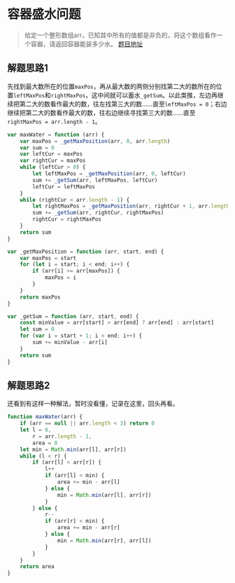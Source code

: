 # 容器盛水问题

> 给定一个整形数组arr，已知其中所有的值都是非负的，将这个数组看作一个容器，请返回容器能装多少水。
> [题目地址](https://www.nowcoder.com/practice/31c1aed01b394f0b8b7734de0324e00f?tpId=188&tqId=37528&rp=1&ru=%2Factivity%2Foj&qru=%2Fta%2Fjob-code-high-week%2Fquestion-ranking&tab=answerKey)

## 解题思路1

先找到最大数所在的位置`maxPos`，再从最大数的两侧分别找第二大的数所在的位置`leftMaxPos`和`rightMaxPos`，这中间就可以蓄水`_getSum`。以此类推，左边再继续把第二大的数看作最大的数，往左找第三大的数……直至`leftMaxPos = 0`；右边继续把第二大的数看作最大的数，往右边继续寻找第三大的数……直至`rightMaxPos = arr.length - 1`。

```js
var maxWater = function (arr) {
    var maxPos = _getMaxPosition(arr, 0, arr.length)
    var sum = 0
    var leftCur = maxPos
    var rightCur = maxPos
    while (leftCur > 0) {
        let leftMaxPos = _getMaxPosition(arr, 0, leftCur)
        sum += _getSum(arr, leftMaxPos, leftCur)
        leftCur = leftMaxPos
    }
    while (rightCur < arr.length - 1) {
        let rightMaxPos = _getMaxPosition(arr, rightCur + 1, arr.length)
        sum += _getSum(arr, rightCur, rightMaxPos)
        rightCur = rightMaxPos
    }
    return sum
}

var _getMaxPosition = function (arr, start, end) {
    var maxPos = start
    for (let i = start; i < end; i++) {
        if (arr[i] >= arr[maxPos]) {
            maxPos = i
        }
    }
    return maxPos
}

var _getSum = function (arr, start, end) {
    const minValue = arr[start] > arr[end] ? arr[end] : arr[start]
    let sum = 0
    for (var i = start + 1; i < end; i++) {
        sum += minValue - arr[i]
    }
    return sum
}
```

## 解题思路2

还看到有这样一种解法，暂时没看懂，记录在这里，回头再看。

```js
function maxWater(arr) {
    if (arr == null || arr.length < 3) return 0
    let l = 0,
        r = arr.length - 1,
        area = 0
    let min = Math.min(arr[l], arr[r])
    while (l < r) {
        if (arr[l] < arr[r]) {
            l++
            if (arr[l] < min) {
                area += min - arr[l]
            } else {
                min = Math.min(arr[l], arr[r])
            }
        } else {
            r--
            if (arr[r] < min) {
                area += min - arr[r]
            } else {
                min = Math.min(arr[r], arr[l])
            }
        }
    }
    return area
}
```
